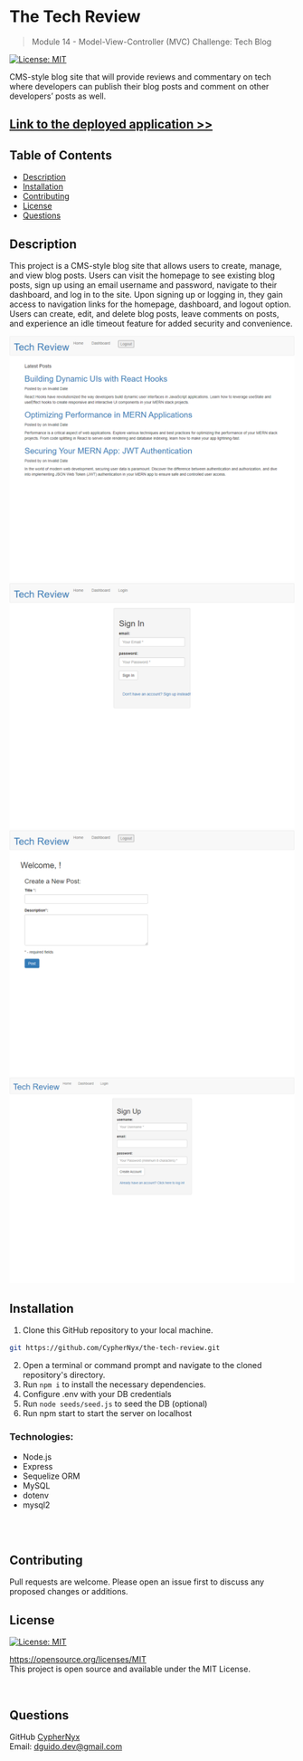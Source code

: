 # The Tech Review
> Module 14 - Model-View-Controller (MVC) Challenge: Tech Blog
  
  [![License: MIT](https://img.shields.io/badge/License-MIT-yellow.svg)](https://opensource.org/licenses/MIT)

CMS-style blog site that will provide reviews and commentary on tech  where developers can publish their blog posts and comment on other developers’ posts as well.

## [Link to the deployed application >>](https://the-tech-review-835a23de7c76.herokuapp.com/)
## Table of Contents
  * [Description](#description)
  * [Installation](#installation)
  * [Contributing](#contributing)
  * [License](#license)
  * [Questions](#questions)

## Description

This project is a CMS-style blog site that allows users to create, manage, and view blog posts. Users can visit the homepage to see existing blog posts, sign up using an email username and password, navigate to their dashboard, and log in to the site. Upon signing up or logging in, they gain access to navigation links for the homepage, dashboard, and logout option. Users can create, edit, and delete blog posts, leave comments on posts, and experience an idle timeout feature for added security and convenience.

![pic1](./assets/images/Screenshot%2001.png)
![pic1](./assets/images/Screenshot%2002.png)
![pic1](./assets/images/Screenshot%2003.png)
![pic1](./assets/images/Screenshot%2004.png)
 ## Installation
  
1. Clone this GitHub repository to your local machine. <br> 
```sh
git https://github.com/CypherNyx/the-tech-review.git
```
2. Open a terminal or command prompt and navigate to the cloned repository's directory.
3. Run ```npm i``` to install the necessary dependencies.
4. Configure .env with your DB credentials
5. Run ```node seeds/seed.js``` to seed the DB (optional)
6. Run npm start to start the server on localhost

### Technologies: 
 - Node.js
 - Express
 - Sequelize ORM
 - MySQL
 - dotenv
 - mysql2


<br>


<br>

## Contributing
Pull requests are welcome. Please open an issue first to discuss any proposed changes or additions.
<br>

## License
[![License: MIT](https://img.shields.io/badge/License-MIT-yellow.svg)](https://opensource.org/licenses/MIT)
  
  https://opensource.org/licenses/MIT <br> 
  This project is open source and available under the MIT License.

<br>

  ## Questions
  GitHub [CypherNyx](https://github.com/CypherNyx)<br>
  Email: dguido.dev@gmail.com





